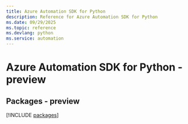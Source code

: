 ```yaml
---
title: Azure Automation SDK for Python
description: Reference for Azure Automation SDK for Python
ms.date: 09/29/2025
ms.topic: reference
ms.devlang: python
ms.service: automation
---
```

# Azure Automation SDK for Python - preview
## Packages - preview
[!INCLUDE [packages](automation-index.md)]